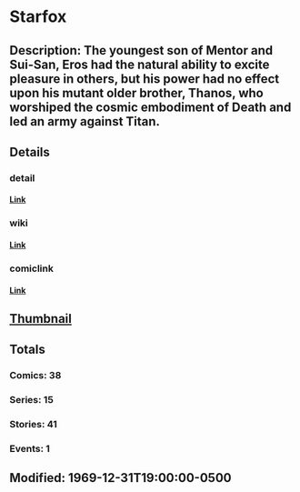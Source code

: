 # Starfox
## Description: The youngest son of Mentor and Sui-San, Eros had the natural ability to excite pleasure in others, but his power had no effect upon his mutant older brother, Thanos, who worshiped the cosmic embodiment of Death and led an army against Titan.
## Details
### detail
#### [Link](http://marvel.com/characters/2203/starfox?utm_campaign=apiRef&utm_source=225578a89fc76f3d20fbffda5d17a88d)
### wiki
#### [Link](http://marvel.com/universe/Starfox?utm_campaign=apiRef&utm_source=225578a89fc76f3d20fbffda5d17a88d)
### comiclink
#### [Link](http://marvel.com/comics/characters/1011084/starfox?utm_campaign=apiRef&utm_source=225578a89fc76f3d20fbffda5d17a88d)
## [Thumbnail](http://i.annihil.us/u/prod/marvel/i/mg/b/70/4c0030cbcba98.jpg)
## Totals
### Comics: 38
### Series: 15
### Stories: 41
### Events: 1
## Modified: 1969-12-31T19:00:00-0500